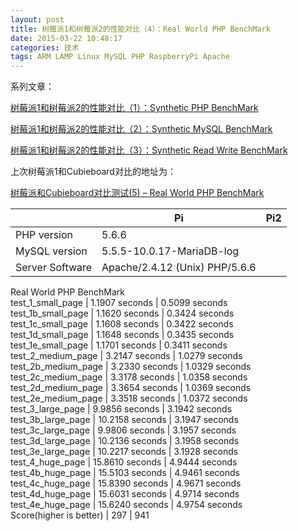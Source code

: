 ```yaml
---
layout: post
title: 树莓派1和树莓派2的性能对比（4）：Real World PHP BenchMark
date: 2015-03-22 10:48:17
categories: 技术
tags: ARM LAMP Linux MySQL PHP RaspberryPi Apache
---
```

系列文章：  
  
[树莓派1和树莓派2的性能对比（1）：Synthetic PHP BenchMark](http://just4fun.cn/2015/03/22/benchmark-between-rpi-and-rpi2-1-synthetic-php-benchmark.html)

[树莓派1和树莓派2的性能对比（2）：Synthetic MySQL BenchMark](http://just4fun.cn/2015/03/22/benchmark-between-rpi-and-rpi2-2-synthetic-mysql-benchmark.html)

[树莓派1和树莓派2的性能对比（3）：Synthetic Read Write BenchMark](http://just4fun.cn/2015/03/22/benchmark-between-rpi-and-rpi2-3-synthetic-read-write-benchmark.html)

上次树莓派1和Cubieboard对比的地址为：

[树莓派和Cubieboard对比测试(5) – Real World PHP BenchMark](http://just4fun.cn/?p=611)

|  | Pi | Pi2  
---|---|---  
PHP version | 5.6.6  
MySQL version | 5.5.5-10.0.17-MariaDB-log  
Server Software | Apache/2.4.12 (Unix) PHP/5.6.6  
Real World PHP BenchMark  
test_1_small_page | 1.1907 seconds | 0.5099 seconds  
test_1b_small_page | 1.1620 seconds | 0.3424 seconds  
test_1c_small_page | 1.1608 seconds | 0.3422 seconds  
test_1d_small_page | 1.1648 seconds | 0.3435 seconds  
test_1e_small_page | 1.1701 seconds | 0.3411 seconds  
test_2_medium_page | 3.2147 seconds | 1.0279 seconds  
test_2b_medium_page | 3.2330 seconds | 1.0329 seconds  
test_2c_medium_page | 3.3178 seconds | 1.0358 seconds  
test_2d_medium_page | 3.3654 seconds | 1.0369 seconds  
test_2e_medium_page | 3.3518 seconds | 1.0372 seconds  
test_3_large_page | 9.9856 seconds | 3.1942 seconds  
test_3b_large_page | 10.2158 seconds | 3.1947 seconds  
test_3c_large_page | 9.9806 seconds | 3.1957 seconds  
test_3d_large_page | 10.2136 seconds | 3.1958 seconds  
test_3e_large_page | 10.2217 seconds | 3.1928 seconds  
test_4_huge_page | 15.8610 seconds | 4.9444 seconds  
test_4b_huge_page | 15.5103 seconds | 4.9461 seconds  
test_4c_huge_page | 15.8390 seconds | 4.9671 seconds  
test_4d_huge_page | 15.6031 seconds | 4.9714 seconds  
test_4e_huge_page | 15.6240 seconds | 4.9754 seconds  
Score(higher is better) | 297 | 941
